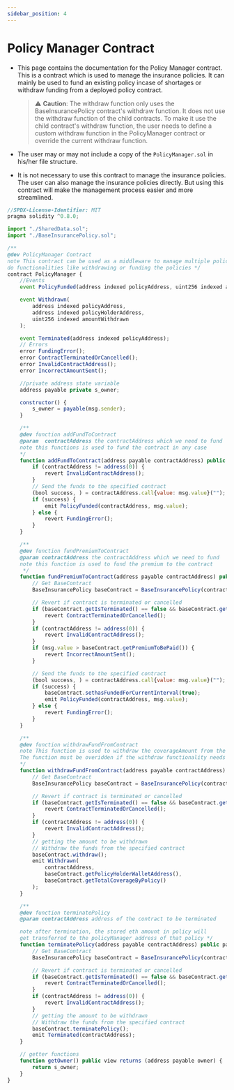 ```yaml
---
sidebar_position: 4
---
```


# Policy Manager Contract

- This page contains the documentation for the Policy Manager contract. This is a contract which is used to manage the insurance policies. It can mainly be used to fund an existing policy incase of shortages or withdraw funding from a deployed policy contract.

  > :warning: **Caution**: The withdraw function only uses the BaseInsurancePolicy contract's withdraw function. It does not use the withdraw function of the child contracts. To make it use the child contract's withdraw function, the user needs to define a custom withdraw function in the PolicyManager contract or override the current withdraw function.

- The user may or may not include a copy of the `PolicyManager.sol` in his/her file structure.
- It is not necessary to use this contract to manage the insurance policies. The user can also manage the insurance policies directly. But using this contract will make the management process easier and more streamlined.

```js
//SPDX-License-Identifier: MIT
pragma solidity ^0.8.0;

import "./SharedData.sol";
import "./BaseInsurancePolicy.sol";

/**
@dev PolicyManager Contract
note This contract can be used as a middleware to manage multiple policy contracts,
do functionalities like withdrawing or funding the policies */
contract PolicyManager {
    //Events
    event PolicyFunded(address indexed policyAddress, uint256 indexed amountFunded);

    event Withdrawn(
        address indexed policyAddress,
        address indexed policyHolderAddress,
        uint256 indexed amountWithdrawn
    );

    event Terminated(address indexed policyAddress);
    // Errors
    error FundingError();
    error ContractTerminatedOrCancelled();
    error InvalidContractAddress();
    error IncorrectAmountSent();

    //private address state variable
    address payable private s_owner;

    constructor() {
        s_owner = payable(msg.sender);
    }

    /**
    @dev function addFundToContract
    @param  contractAddress the contractAddress which we need to fund
    note this functions is used to fund the contract in any case
    */
    function addFundToContract(address payable contractAddress) public payable {
        if (contractAddress != address(0)) {
            revert InvalidContractAddress();
        }
        // Send the funds to the specified contract
        (bool success, ) = contractAddress.call{value: msg.value}("");
        if (success) {
            emit PolicyFunded(contractAddress, msg.value);
        } else {
            revert FundingError();
        }
    }

    /**
    @dev function fundPremiumToContract
    @param contractAddress the contractAddress which we need to fund
    note this function is used to fund the premium to the contract
     */
    function fundPremiumToContract(address payable contractAddress) public payable {
        // Get BaseContract
        BaseInsurancePolicy baseContract = BaseInsurancePolicy(contractAddress);

        // Revert if contract is terminated or cancelled
        if (baseContract.getIsTerminated() == false && baseContract.getIsPolicyActive() == false) {
            revert ContractTerminatedOrCancelled();
        }
        if (contractAddress != address(0)) {
            revert InvalidContractAddress();
        }
        if (msg.value > baseContract.getPremiumToBePaid()) {
            revert IncorrectAmountSent();
        }

        // Send the funds to the specified contract
        (bool success, ) = contractAddress.call{value: msg.value}("");
        if (success) {
            baseContract.sethasFundedForCurrentInterval(true);
            emit PolicyFunded(contractAddress, msg.value);
        } else {
            revert FundingError();
        }
    }

    /**
    @dev function withdrawFundFromContract
    note This function is used to withdraw the coverageAmount from the contract
    The function must be overidden if the withdraw functionality needs to be made different
    */
    function withdrawFundFromContract(address payable contractAddress) public payable {
        // Get BaseContract
        BaseInsurancePolicy baseContract = BaseInsurancePolicy(contractAddress);

        // Revert if contract is terminated or cancelled
        if (baseContract.getIsTerminated() == false && baseContract.getIsPolicyActive() == false) {
            revert ContractTerminatedOrCancelled();
        }
        if (contractAddress != address(0)) {
            revert InvalidContractAddress();
        }
        // getting the amount to be withdrawn
        // Withdraw the funds from the specified contract
        baseContract.withdraw();
        emit Withdrawn(
            contractAddress,
            baseContract.getPolicyHolderWalletAddress(),
            baseContract.getTotalCoverageByPolicy()
        );
    }

    /**
    @dev function terminatePolicy
    @param contractAddress address of the contract to be terminated

    note after termination, the stored eth amount in policy will
    get transferred to the policyManager address of that policy */
    function terminatePolicy(address payable contractAddress) public payable {
        // Get BaseContract
        BaseInsurancePolicy baseContract = BaseInsurancePolicy(contractAddress);

        // Revert if contract is terminated or cancelled
        if (baseContract.getIsTerminated() == false && baseContract.getIsPolicyActive() == false) {
            revert ContractTerminatedOrCancelled();
        }
        if (contractAddress != address(0)) {
            revert InvalidContractAddress();
        }
        // getting the amount to be withdrawn
        // Withdraw the funds from the specified contract
        baseContract.terminatePolicy();
        emit Terminated(contractAddress);
    }

    // getter functions
    function getOwner() public view returns (address payable owner) {
        return s_owner;
    }
}

```
